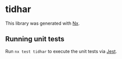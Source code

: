 # tidhar

This library was generated with [Nx](https://nx.dev).

## Running unit tests

Run `nx test tidhar` to execute the unit tests via [Jest](https://jestjs.io).
